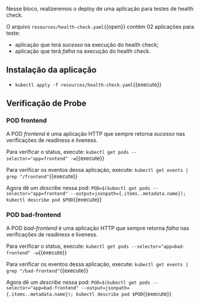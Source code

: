 Nesse bloco, realizeremos o deploy de uma aplicação para testes de health check.

O arquivo `resources/health-check.yaml`{{open}} contém 02 aplicações para teste:
- aplicação que terá *sucesso* na execução do health check;
- aplicação que terá *falha* na execução do health check.

## Instalação da aplicação
- `kubectl apply -f resources/health-check.yaml`{{execute}}

## Verificação de Probe

### POD frontend
A POD *frontend* é uma aplicação HTTP que sempre retorna *sucesso* nas verificações de readiness e liveness.

Para verificar o status, execute: `kubectl get pods --selector="app=frontend" -w`{{execute}}

Para verificar os eventos dessa aplicação, execute: `kubectl get events | grep "/frontend"`{{execute}}

Agora dê um *describe* nessa pod: `POD=$(kubectl get pods --selector="app=frontend" --output=jsonpath={.items..metadata.name}); kubectl describe pod $POD`{{execute}}

### POD bad-frontend
A POD *bad-frontend* é uma aplicação HTTP que sempre retorna *falha* nas verificações de readiness e liveness.

Para verificar o status, execute: `kubectl get pods --selector="app=bad-frontend" -w`{{execute}}

Para verificar os eventos dessa aplicação, execute: `kubectl get events | grep "/bad-frontend"`{{execute}}

Agora dê um *describe* nessa pod: `POD=$(kubectl get pods --selector="app=bad-frontend" --output=jsonpath={.items..metadata.name}); kubectl describe pod $POD`{{execute}}
